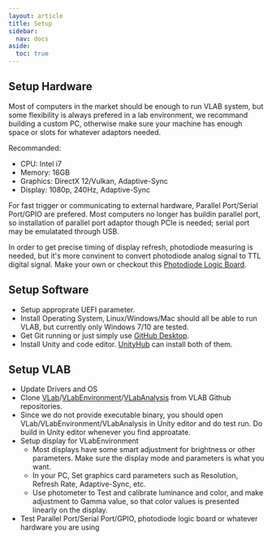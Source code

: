 ```yaml
---
layout: article
title: Setup
sidebar:
  nav: docs
aside:
  toc: true
---
```



## Setup Hardware 
Most of computers in the market should be enough to run VLAB system, but some flexibility is always prefered in a lab environment, we recommand building a custom PC, otherwise make sure your machine has enough space or slots for whatever adaptors needed.

Recommanded:
- CPU: Intel i7
- Memory: 16GB
- Graphics: DirectX 12/Vulkan, Adaptive-Sync
- Display: 1080p, 240Hz, Adaptive-Sync

For fast trigger or communicating to external hardware, Parallel Port/Serial Port/GPIO are prefered. Most computers no longer has buildin parallel port, so installation of parallel port adaptor though PCIe is needed; serial port may be emulatated through USB.

In order to get precise timing of display refresh, photodiode measuring is needed, but it's more convinent to convert photodiode analog signal to TTL digital signal. Make your own or checkout this [Photodiode Logic Board](https://github.com/VLABSys/LPC43xx_M4_AnalogToDigital).

## Setup Software 

- Setup approprate UEFI parameter.
- Install Operating System, Linux/Windows/Mac should all be able to run VLAB, but currently only Windows 7/10 are tested.
- Get Git running or just simply use [GitHub Desktop](https://desktop.github.com/).
- Install Unity and code editor. [UnityHub](https://unity3d.com/get-unity/download) can install both of them.

## Setup VLAB
- Update Drivers and OS 
- Clone [VLab](https://github.com/VLABSys/VLab)/[VLabEnvironment](https://github.com/VLABSys/VLabEnvironment)/[VLabAnalysis](https://github.com/VLABSys/VLabAnalysis) from VLAB Github repositories.
- Since we do not provide executable binary, you should open  VLab/VLabEnvironment/VLabAnalysis in Unity editor and do test run. Do build in Unity editor whenever you find approatate.
- Setup display for VLabEnvironment 
  - Most displays have some smart adjustment for brightness or other parameters. Make sure the display mode and parameters is what you want. 
  - In your PC, Set graphics card parameters such as Resolution, Refresh Rate, Adaptive-Sync, etc.
  - Use photometer to Test and calibrate luminance and color, and make adjustment to Gamma value, so that color values is presented linearly on the display. 
- Test Parallel Port/Serial Port/GPIO, photodiode logic board or whatever hardware you are using 
